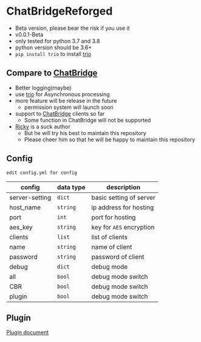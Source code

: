 # ChatBridgeReforged

- Beta version, please bear the risk if you use it
- v0.0.1-Beta
- only tested for python 3.7 and 3.8
- python version should be 3.6+
- `pip install trio` to install [trio](https://trio.readthedocs.io/)

## Compare to [ChatBridge](https://github.com/TISUnion/ChatBridge)

- Better logging(maybe)
- use [trio](https://trio.readthedocs.io/) for Asynchronous processing
- more feature will be release in the future
  - permission system will launch soon
- support to [ChatBridge](https://github.com/TISUnion/ChatBridge) clients so far
  - Some function in ChatBridge will not be supported
- [Ricky](https://github.com/rickyhoho) is a suck author
  - But he will try his best to maintain this repository
  - Please cheer him so that he will be happy to maintain this repository

## Config

`edit config.yml for config`

| config | data type | description |
|----|----|----|
| server-setting | `dict` | basic setting of server |
| host_name | `string`| ip address for hosting |
| port | `int` | port for hosting |
| aes_key | `string` | key for `AES` encryption |
| clients | `list` | list of clients |
| name | `string` | name of client |
| password | `string`| password of client |
| debug | `dict` | debug mode |
| all | `bool` | debug mode switch |
| CBR | `bool` | debug mode switch |
| plugin | `bool` | debug mode switch |

## Plugin

[Plugin document](https://github.com/rickyhoho/ChatBridgeReforged/tree/master/doc/plugin.md)